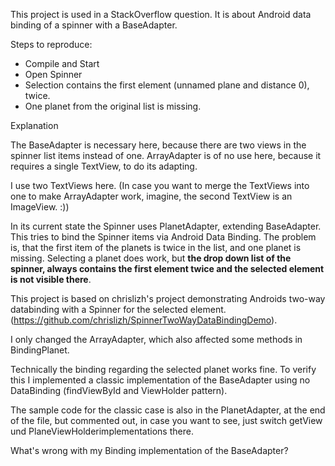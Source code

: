 This project is used in a StackOverflow question. It is about Android data binding of a spinner with a BaseAdapter.

Steps to reproduce:
- Compile and Start
- Open Spinner
- Selection contains the first element (unnamed plane and distance 0), twice.
- One planet from the original list is missing.

Explanation

The BaseAdapter is necessary here, because there are two views in the spinner list items instead of one. 
ArrayAdapter is of no use here,  because it requires a single TextView, to do its adapting. 

I use two TextViews here. (In case you want to merge the TextViews into one to make ArrayAdapter work, imagine, the second TextView is an ImageView. :))

In its current state the Spinner uses PlanetAdapter, extending BaseAdapter. This tries to bind the Spinner items via Android Data Binding. 
The problem is, that the first item of the planets is twice in the list, and one planet is missing. Selecting a planet does work, but <b>the drop down
list of the spinner, always contains the first element twice and the selected element is not visible there</b>.

This project is based on chrislizh's project demonstrating Androids two-way databinding with a Spinner for the selected element. 
(https://github.com/chrislizh/SpinnerTwoWayDataBindingDemo).

I only changed the ArrayAdapter, which also affected some methods in BindingPlanet. 

Technically the binding regarding the selected planet works fine. To verify this I implemented a classic 
implementation of the BaseAdapter using no DataBinding (findViewById and ViewHolder pattern). 

The sample code for the classic case is also in the PlanetAdapter, at the end of the file, but commented out, in case you want to see, just switch
getView und PlaneViewHolderimplementations there.

What's wrong with my Binding implementation of the BaseAdapter? 
